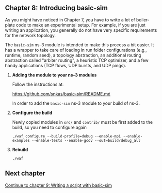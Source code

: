 ## Chapter 8: Introducing basic-sim

As you might have noticed in Chapter 7, you have to write a lot of boiler-plate code
to make an experimental setup. For example, if you are just writing an application,
you generally do not have very specific requirements for the network topology.

The `basic-sim` ns-3 module is intended to make this process a bit easier.
It has a wrapper to take care of loading in run folder configurations (e.g., runtime, random seed),
a topology abstraction, an additional routing abstraction called "arbiter routing",
a heuristic TCP optimizer, and a few handy applications (TCP flows, UDP bursts, and UDP pings).

1. **Adding the module to your ns-3 modules**

   Follow the instructions at:

   https://github.com/snkas/basic-sim/README.md
   
   In order to add the `basic-sim` ns-3 module to your build of ns-3.
   
2. **Configure the build**

   Newly copied modules in `src/` and `contrib/` must be first added to the build,
   so you need to configure again
   ```
   ./waf configure --build-profile=debug --enable-mpi --enable-examples --enable-tests --enable-gcov --out=build/debug_all
   ```
   
3. **Rebuild**

   ```
   ./waf
   ```
   
## Next chapter

[Continue to chapter 9: Writing a script with basic-sim](9_ns3_script_with_basic_sim.md)
